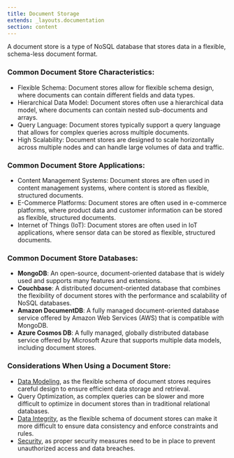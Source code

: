 ```yaml
---
title: Document Storage
extends: _layouts.documentation
section: content
---
```


A document store is a type of NoSQL database that stores data in a flexible, schema-less document format.

### Common Document Store Characteristics:

-   Flexible Schema: Document stores allow for flexible schema design, where documents can contain different fields and data types.
-   Hierarchical Data Model: Document stores often use a hierarchical data model, where documents can contain nested sub-documents and arrays.
-   Query Language: Document stores typically support a query language that allows for complex queries across multiple documents.
-   High Scalability: Document stores are designed to scale horizontally across multiple nodes and can handle large volumes of data and traffic.

### Common Document Store Applications:

-   Content Management Systems: Document stores are often used in content management systems, where content is stored as flexible, structured documents.
-   E-Commerce Platforms: Document stores are often used in e-commerce platforms, where product data and customer information can be stored as flexible, structured documents.
-   Internet of Things (IoT): Document stores are often used in IoT applications, where sensor data can be stored as flexible, structured documents.

### Common Document Store Databases:

-   **MongoDB**: An open-source, document-oriented database that is widely used and supports many features and extensions.
-   **Couchbase**: A distributed document-oriented database that combines the flexibility of document stores with the performance and scalability of NoSQL databases.
-   **Amazon DocumentDB**: A fully managed document-oriented database service offered by Amazon Web Services (AWS) that is compatible with MongoDB.
-   **Azure Cosmos DB**: A fully managed, globally distributed database service offered by Microsoft Azure that supports multiple data models, including document stores.

### Considerations When Using a Document Store:

-   [Data Modeling](/glossary/data-modeling), as the flexible schema of document stores requires careful design to ensure efficient data storage and retrieval.
-   Query Optimization, as complex queries can be slower and more difficult to optimize in document stores than in traditional relational databases.
-   [Data Integrity](/glossary/data-integrity), as the flexible schema of document stores can make it more difficult to ensure data consistency and enforce constraints and rules.
-   [Security](/glossary/security), as proper security measures need to be in place to prevent unauthorized access and data breaches.